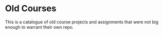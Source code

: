 # Old Courses

This is a catalogue of old course projects and assignments that were not big enough to warrant their own repo.
